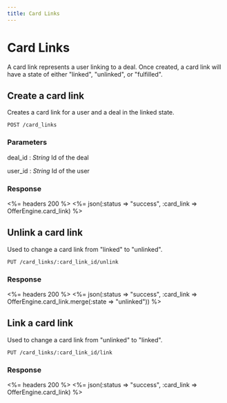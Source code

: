```yaml
---
title: Card Links
---
```


# Card Links
A card link represents a user linking to a deal.  Once created, a card link will have a state of either "linked", "unlinked", or "fulfilled".

## Create a card link
Creates a card link for a user and a deal in the linked state.

    POST /card_links


### Parameters

deal_id
: _String_  Id of the deal

user_id
: _String_  Id of the user

### Response

<%= headers 200 %>
<%= json(:status => "success", :card_link => OfferEngine.card_link) %>

## Unlink a card link
Used to change a card link from "linked" to "unlinked".

    PUT /card_links/:card_link_id/unlink

### Response

<%= headers 200 %>
<%= json(:status => "success", :card_link => OfferEngine.card_link.merge(:state => "unlinked")) %>

## Link a card link
Used to change a card link from "unlinked" to "linked".

    PUT /card_links/:card_link_id/link

### Response

<%= headers 200 %>
<%= json(:status => "success", :card_link => OfferEngine.card_link) %>
